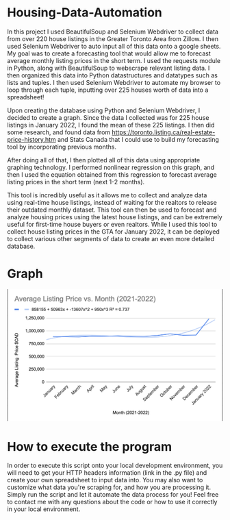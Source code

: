 # Housing-Data-Automation

In this project I used BeautifulSoup and Selenium Webdriver to collect data from over 220 house listings in the Greater Toronto Area from Zillow. I then used 
Selenium Webdriver to auto input all of this data onto a google sheets. My goal was to create a forecasting tool that would allow me to forecast average monthly
listing prices in the short term. I used the requests module in Python, along with BeautifulSoup to webscrape relevant listing data. I then organized this data into Python datastructures
and datatypes such as lists and tuples. I then used Selenium Webdriver to automate my browser to loop through each tuple, inputting over 225 houses worth of data into a spreadsheet!

Upon creating the database using Python and Selenium Webdriver, I decided to create a graph. Since the data I collected was for 225 house listings in January 2022, I found the mean of these 225 listings. I then did some research,
and found data from https://toronto.listing.ca/real-estate-price-history.htm and Stats Canada that I could use to build my forecasting tool by incorporating previous months.

After doing all of that, I then plotted all of this data using appropriate graphing technology. I performed nonlinear regression on this graph, and then I used
the equation obtained from this regression to forecast average listing prices in the short term (next 1-2 months). 

This tool is incredibly useful as it allows me to collect and analyze data using real-time house listings, instead of waiting for the realtors to release their outdated monthly
dataset. This tool can then be used to forecast and analyze housing prices using the latest house listings, and can be extremely useful for first-time house buyers or
even realtors. While I used this tool to collect house listing prices in the GTA for January 2022, it can be deployed to collect various other segments of data to create an even more detailed database.

# Graph

![img](https://github.com/sdesai13/Housing-Data-Automation/blob/main/housingautomationss.png)

# How to execute the program

In order to execute this script onto your local development environment, you will need to get your HTTP headers information (link in the .py file) and create your own spreadsheet to input data into.
You may also want to customize what data you're scraping for, and how you are processing it. Simply run the script and let it automate the data process for you!
Feel free to contact me with any questions about the code or how to use it correctly in your local environment.

